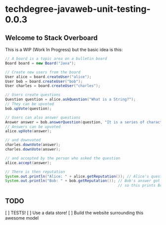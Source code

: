 # techdegree-javaweb-unit-testing-0.0.3
## Welcome to Stack Overboard

This is a WIP (Work In Progress) but the basic idea is this:

```java
// A board is a topic area on a bulletin board
Board board = new Board("Java");

// Create new users from the board
User alice = board.createUser("alice");
User bob = board.createUser("bob");
User charles = board.createUser("charles");

// Users create questions
Question question = alice.askQuestion("What is a String?");
// They can be upvoted
bob.upVote(question);

// Users can also answer questions
Answer answer = bob.answerQuestion(question, "It is a series of characters, strung together...");
// Answers can be upvoted
alice.upVote(answer);

// and downvoted
charles.downVote(answer);
charles.downVote(answer);

// and accepted by the person who asked the question
alice.accept(answer);

// There is then reputation
System.out.println("Alice: " + alice.getReputation()); // Alice's question got upvoted so this prints Alice: 5
System.out.println("Bob: " + bob.getReputation()); // Bob's answer got upvoted (10) and his answer was accepted (15)
                                                   // so this prints Bob: 25
```

## TODO
[ ] TESTS!
[ ] Use a data store!
[ ] Build the website surrounding this awesome model


